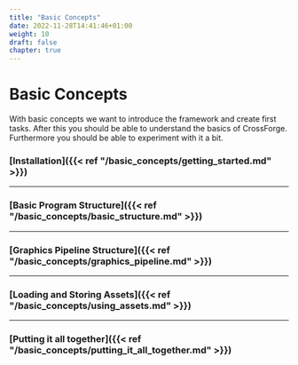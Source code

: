 ```yaml
---
title: "Basic Concepts"
date: 2022-11-28T14:41:46+01:00
weight: 10
draft: false
chapter: true
---
```


# Basic Concepts

With basic concepts we want to introduce the framework and create first tasks. After this you should be able to understand the basics of CrossForge. Furthermore you should be able to experiment with it a bit.  

### [Installation]({{< ref "/basic_concepts/getting_started.md" >}})

----

### [Basic Program Structure]({{< ref "/basic_concepts/basic_structure.md" >}})

----

### [Graphics Pipeline Structure]({{< ref "/basic_concepts/graphics_pipeline.md" >}})

----

### [Loading and Storing Assets]({{< ref "/basic_concepts/using_assets.md" >}})


----

### [Putting it all together]({{< ref "/basic_concepts/putting_it_all_together.md" >}})

